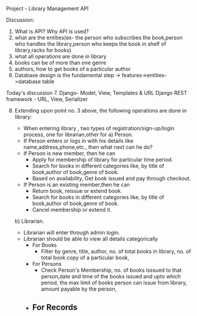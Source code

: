 Project - Library Management API 

Discussion:
1. What is API? Why API is used?
2. what are the entities(ex- the person who subscribes the book,person who handles the library,person who keeps the book in shelf of library,racks for books)
3. what all operations are done in library
4. books can be of more than one genre
5. authors, how to get books of a particular author
6. Database design is the fundamental step -> features->entities->database table

Today's discussion
7. Django- Model, View, Templates & URL
	Django REST framework - URL, View, Serializer

8. Extending upon point no. 3 above, the following operations are done in library:
	- When entering library , two types of registration/sign-up/login process, one for librarian,other for a) Person.
	- If Person enters or logs in with his details like name,address,phone,etc., then what next can he do?
	- If Person is new member, then he can
		- Apply for membership of library for particular time period.
		- Search for books in different categories like, by title of book,author of book,genre of book.
		- Based on availability, Get book issued and pay through checkout.
	- If Person is an existing member,then he can
		- Return book, reissue or extend book.
		- Search for books in different categories like, by title of book,author of book,genre of book.
		- Cancel membership or extend it.

	b) Librarian.
	- Librarian will enter through admin login.
	- Librarian should be able to view all details categorically
		- For Books
			- Filter by genre, title, author, no. of  total books in library, no. of total book copy of a particular book, 
		- For Persons
			- Check Person's Membership, no. of books isssued to that person,date and time of the books issued and upto which period, the max limit of books person can issue from library, amount payable by the person,
		- For Records
			- 